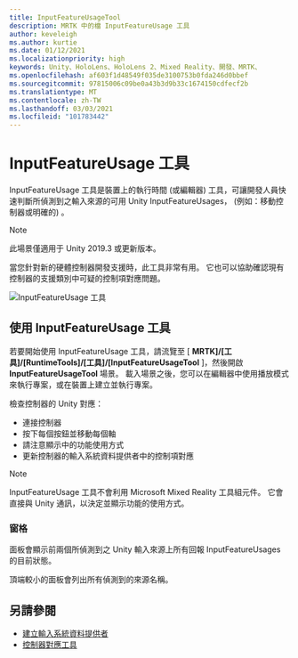 ```yaml
---
title: InputFeatureUsageTool
description: MRTK 中的檔 InputFeatureUsage 工具
author: keveleigh
ms.author: kurtie
ms.date: 01/12/2021
ms.localizationpriority: high
keywords: Unity、HoloLens、HoloLens 2、Mixed Reality、開發、MRTK、
ms.openlocfilehash: af603f1d48549f035de3100753b0fda246d0bbef
ms.sourcegitcommit: 97815006c09be0a43b3d9b33c1674150cdfecf2b
ms.translationtype: MT
ms.contentlocale: zh-TW
ms.lasthandoff: 03/03/2021
ms.locfileid: "101783442"
---
```

# <a name="inputfeatureusage-tool"></a>InputFeatureUsage 工具

InputFeatureUsage 工具是裝置上的執行時間 (或編輯器) 工具，可讓開發人員快速判斷所偵測到之輸入來源的可用 Unity InputFeatureUsages， (例如：移動控制器或明確的) 。

> [!NOTE]
> 此場景僅適用于 Unity 2019.3 或更新版本。

當您針對新的硬體控制器開發支援時，此工具非常有用。 它也可以協助確認現有控制器的支援類別中可疑的控制項對應問題。

![InputFeatureUsage 工具](../images/controller-mapping-tool/InputFeatureUsages.png)

## <a name="using-the-inputfeatureusage-tool"></a>使用 InputFeatureUsage 工具

若要開始使用 InputFeatureUsage 工具，請流覽至 [ **MRTK]/[工具]/[RuntimeTools]/[工具]/[InputFeatureUsageTool** ]，然後開啟 **InputFeatureUsageTool** 場景。 載入場景之後，您可以在編輯器中使用播放模式來執行專案，或在裝置上建立並執行專案。

檢查控制器的 Unity 對應：

- 連接控制器
- 按下每個按鈕並移動每個軸
- 請注意顯示中的功能使用方式
- 更新控制器的輸入系統資料提供者中的控制項對應

> [!NOTE]
> InputFeatureUsage 工具不會利用 Microsoft Mixed Reality 工具組元件。 它會直接與 Unity 通訊，以決定並顯示功能的使用方式。

### <a name="panels"></a>窗格

面板會顯示前兩個所偵測到之 Unity 輸入來源上所有回報 InputFeatureUsages 的目前狀態。

頂端較小的面板會列出所有偵測到的來源名稱。

## <a name="see-also"></a>另請參閱

- [建立輸入系統資料提供者](../input/CreateDataProvider.md)
- [控制器對應工具](ControllerMappingTool.md)
